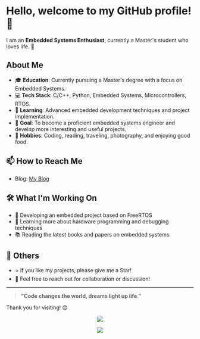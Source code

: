 # Hello, welcome to my GitHub profile! 👋

I am an **Embedded Systems Enthusiast**, currently a Master's student who loves life. 🌟

## About Me

- 🎓 **Education**: Currently pursuing a Master's degree with a focus on Embedded Systems.
- 💻 **Tech Stack**: C/C++, Python, Embedded Systems, Microcontrollers, RTOS.
- 🌱 **Learning**: Advanced embedded development techniques and project implementation.
- 🎯 **Goal**: To become a proficient embedded systems engineer and develop more interesting and useful projects.
- 🎨 **Hobbies**: Coding, reading, traveling, photography, and enjoying good food.

## 📫 How to Reach Me

- Blog: [My Blog](https://zrdm.eu.org/)

## 🛠️ What I'm Working On

- 🚀 Developing an embedded project based on FreeRTOS
- 🔧 Learning more about hardware programming and debugging techniques
- 📚 Reading the latest books and papers on embedded systems

## 🌟 Others

- ⭐ If you like my projects, please give me a Star!
- 🤝 Feel free to reach out for collaboration or discussion!

---

> **"Code changes the world, dreams light up life."**

Thank you for visiting! 😊


<p align="center">
  <a href="https://skillicons.dev">
    <img src="https://skillicons.dev/icons?i=autocad,arduino,git,linux,bash,c,cpp,py,vim,vscode,apple" />
  </a>
</p>

<p align="center">
    <img src="https://github-readme-stats.vercel.app/api?username=RyanZeDev&show_icons=true&theme=radical" />
  </a>
</p>
